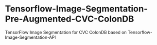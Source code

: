 # Tensorflow-Image-Segmentation-Pre-Augmented-CVC-ColonDB
TensorFlow Image Segmentation for CVC ColonDB based on Tensorflow-Image-Segmentation-API
